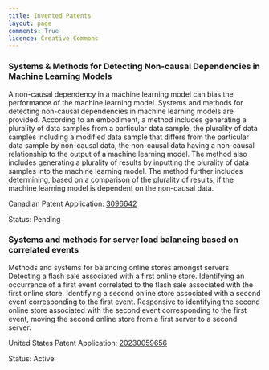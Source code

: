 ```yaml
---
title: Invented Patents
layout: page
comments: True
licence: Creative Commons
---
```


### Systems & Methods for Detecting Non-causal Dependencies in Machine Learning Models

A non-causal dependency in a machine learning model can bias the performance of the machine learning model. Systems and methods for detecting non-causal dependencies in machine learning models are provided. According to an embodiment, a method includes generating a plurality of data samples from a particular data sample, the plurality of data samples including a modified data sample that differs from the particular data sample by non-causal data, the non-causal data having a non-causal relationship to the output of a machine learning model. The method also includes generating a plurality of results by inputting the plurality of data samples into the machine learning model. The method further includes determining, based on a comparison of the plurality of results, if the machine learning model is dependent on the non-causal data.

Canadian Patent Application: [3096642](https://www.ic.gc.ca/opic-cipo/cpd/eng/patent/3096642/summary.html)

Status: Pending


### Systems and methods for server load balancing based on correlated events 

Methods and systems for balancing online stores amongst servers. Detecting a flash sale associated with a first online store. Identifying an occurrence of a first event correlated to the flash sale associated with the first online store. Identifying a second online store associated with a second event corresponding to the first event. Responsive to identifying the second online store associated with the second event corresponding to the first event, moving the second online store from a first server to a second server.

United States Patent Application: [20230059656](https://patents.google.com/patent/US20230059656A1/)

Status: Active
